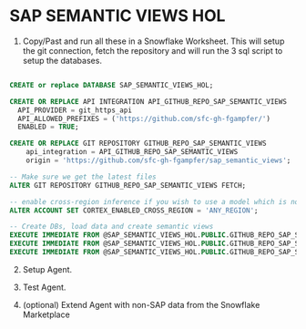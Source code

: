 # SAP SEMANTIC VIEWS HOL

1. Copy/Past and run all these in a Snowflake Worksheet. This will setup the git connection, fetch the repository
and will run the 3 sql script to setup the databases.

```sql

CREATE or replace DATABASE SAP_SEMANTIC_VIEWS_HOL;

CREATE OR REPLACE API INTEGRATION API_GITHUB_REPO_SAP_SEMANTIC_VIEWS
  API_PROVIDER = git_https_api
  API_ALLOWED_PREFIXES = ('https://github.com/sfc-gh-fgampfer/')
  ENABLED = TRUE;

CREATE OR REPLACE GIT REPOSITORY GITHUB_REPO_SAP_SEMANTIC_VIEWS
    api_integration = API_GITHUB_REPO_SAP_SEMANTIC_VIEWS
    origin = 'https://github.com/sfc-gh-fgampfer/sap_semantic_views';

-- Make sure we get the latest files
ALTER GIT REPOSITORY GITHUB_REPO_SAP_SEMANTIC_VIEWS FETCH;

-- enable cross-region inference if you wish to use a model which is not available in your region
ALTER ACCOUNT SET CORTEX_ENABLED_CROSS_REGION = 'ANY_REGION';

-- Create DBs, load data and create semantic views
EXECUTE IMMEDIATE FROM @SAP_SEMANTIC_VIEWS_HOL.PUBLIC.GITHUB_REPO_SAP_SEMANTIC_VIEWS/branches/main/SAP_DATA_PRODUCTS_COMPLETE_DDL.sql;
EXECUTE IMMEDIATE FROM @SAP_SEMANTIC_VIEWS_HOL.PUBLIC.GITHUB_REPO_SAP_SEMANTIC_VIEWS/branches/main/SAP_DATA_PRODUCTS_COMPLETE_INSERT_SAMPLE_DATA.sql;
EXECUTE IMMEDIATE FROM @SAP_SEMANTIC_VIEWS_HOL.PUBLIC.GITHUB_REPO_SAP_SEMANTIC_VIEWS/branches/main/SAP_DATA_PRODUCTS_COMPLETE_CREATE_SEMANTIC_VIEWS.sql;

```

2. Setup Agent.


3. Test Agent.


4. (optional) Extend Agent with non-SAP data from the Snowflake Marketplace
